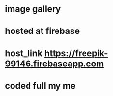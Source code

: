 # image gallery
# hosted at firebase
# host_link https://freepik-99146.firebaseapp.com
# coded full my me
